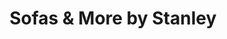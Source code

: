 ---
title: "Sofas & More by Stanley"
url: /trivandrum/sofas-and-more-by-stanley/
shop: furniture
---